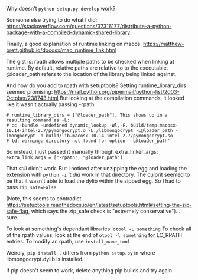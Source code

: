 Why doesn't `python setup.py develop` work?

Someone else trying to do what I did:
https://stackoverflow.com/questions/37316177/distribute-a-python-package-with-a-compiled-dynamic-shared-library

Finally, a good explanation of runtime linking on macos:
https://matthew-brett.github.io/docosx/mac_runtime_link.html

The gist is: rpath allows multiple paths to be checked when linking at runtime.
By default, relative paths are relative to to the executable.
@loader_path refers to the location of the library being linked against.

And how do you add to rpath with setuptools? Setting runtime_library_dirs seemed promising:
https://mail.python.org/pipermail/python-list/2003-October/238743.html
But looking at the compilation commands, it looked like it wasn't actually passing -rpath
```
# runtime_library_dirs = ["@loader_path"], This shows up in a resulting command as -L:
# cc -bundle -undefined dynamic_lookup -Wl,-F. build/temp.macosx-10.14-intel-2.7/pymongocrypt.o -L./libmongocrypt -L@loader_path -lmongocrypt -o build/lib.macosx-10.14-intel-2.7/pymongocrypt.so
# ld: warning: directory not found for option '-L@loader_path'
```

So instead, I just passed it manually through extra_linker_args:
`extra_link_args = ["-rpath", "@loader_path"]`

That *still* didn't work. But I noticed after unzipping the egg and loading the extension with `python -i` it *did* work in that directory. The culprit seemed to be that it wasn't able to load the dylib within the zipped egg. So I had to pass `zip_safe=False`.

(Note, this seems to contradict https://setuptools.readthedocs.io/en/latest/setuptools.html#setting-the-zip-safe-flag, which says the zip_safe check is "extremely conservative")... sure.

To look at something's dependant libraries: `otool -L something`
To check all of the rpath values, look at the end of `otool -l something` for LC_RPATH entries.
To modify an rpath, use `install_name_tool`.

Weirdly, `pip install .` differs from `python setup.py` in where libmongocrypt.dylib is installed.

If pip doesn't seem to work, delete anything pip builds and try again.